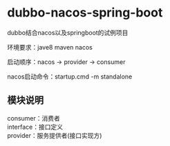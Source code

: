 # dubbo-nacos-spring-boot

dubbo结合nacos以及springboot的试例项目

环境要求：jave8 maven nacos 

启动顺序：nacos -> provider -> consumer

nacos启动命令：startup.cmd -m standalone

## 模块说明
consumer：消费者  
interface：接口定义  
provider：服务提供者(接口实现方)
